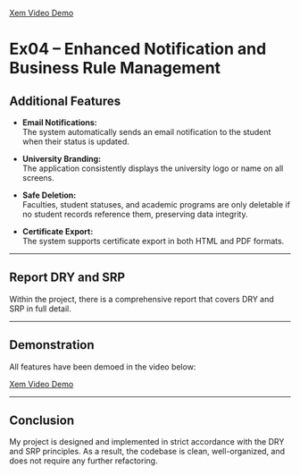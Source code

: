 [Xem Video Demo](https://drive.google.com/file/d/1acULzdKufBWZ1psPQ_NVtWxg0gtVto4R/view?usp=sharing)

# Ex04 – Enhanced Notification and Business Rule Management

## Additional Features

- **Email Notifications:**  
  The system automatically sends an email notification to the student when their status is updated.
- **University Branding:**  
  The application consistently displays the university logo or name on all screens.

- **Safe Deletion:**  
  Faculties, student statuses, and academic programs are only deletable if no student records reference them, preserving data integrity.

- **Certificate Export:**  
  The system supports certificate export in both HTML and PDF formats.

---

## Report DRY and SRP

Within the project, there is a comprehensive report that covers DRY and SRP in full detail.

---

## Demonstration

All features have been demoed in the video below:

[Xem Video Demo](https://drive.google.com/file/d/1acULzdKufBWZ1psPQ_NVtWxg0gtVto4R/view?usp=sharing)

---

## Conclusion

My project is designed and implemented in strict accordance with the DRY and SRP principles. As a result, the codebase is clean, well-organized, and does not require any further refactoring.
